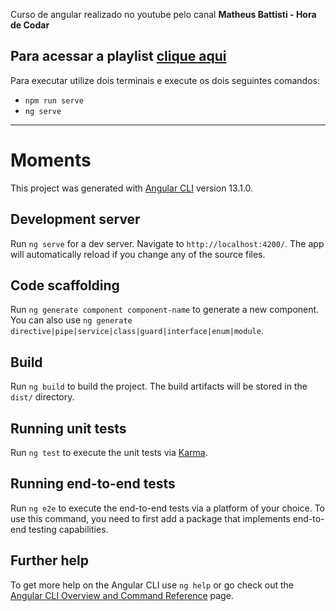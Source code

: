 Curso de angular realizado no youtube pelo canal **Matheus Battisti - Hora de Codar**

## Para acessar a playlist [clique aqui](https://www.youtube.com/playlist?list=PLnDvRpP8Bnex2GQEN0768_AxZg_RaIGmw)

Para executar utilize dois terminais e execute os dois seguintes comandos:

- `npm run serve`
- `ng serve`

---

# Moments

This project was generated with [Angular CLI](https://github.com/angular/angular-cli) version 13.1.0.

## Development server

Run `ng serve` for a dev server. Navigate to `http://localhost:4200/`. The app will automatically reload if you change any of the source files.

## Code scaffolding

Run `ng generate component component-name` to generate a new component. You can also use `ng generate directive|pipe|service|class|guard|interface|enum|module`.

## Build

Run `ng build` to build the project. The build artifacts will be stored in the `dist/` directory.

## Running unit tests

Run `ng test` to execute the unit tests via [Karma](https://karma-runner.github.io).

## Running end-to-end tests

Run `ng e2e` to execute the end-to-end tests via a platform of your choice. To use this command, you need to first add a package that implements end-to-end testing capabilities.

## Further help

To get more help on the Angular CLI use `ng help` or go check out the [Angular CLI Overview and Command Reference](https://angular.io/cli) page.
